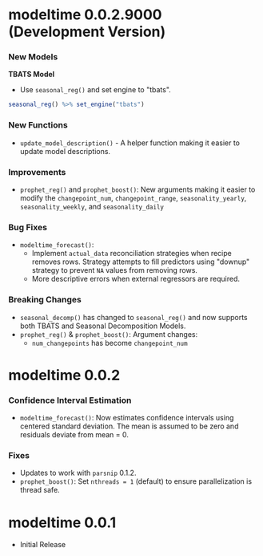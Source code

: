 
# modeltime 0.0.2.9000 (Development Version)

### New Models

__TBATS Model__

- Use `seasonal_reg()` and set engine to "tbats".

``` r
seasonal_reg() %>% set_engine("tbats")
```

### New Functions

- `update_model_description()` - A helper function making it easier to update model descriptions. 

### Improvements

- `prophet_reg()` and `prophet_boost()`: New arguments making it easier to modify the `changepoint_num`, `changepoint_range`, `seasonality_yearly`, `seasonality_weekly`, and `seasonality_daily`

### Bug Fixes

- `modeltime_forecast()`: 
    - Implement `actual_data` reconciliation strategies when recipe removes rows. Strategy attempts to fill predictors using "downup" strategy to prevent `NA` values from removing rows. 
    - More descriptive errors when external regressors are required. 
    

### Breaking Changes

- `seasonal_decomp()` has changed to `seasonal_reg()` and now supports both TBATS and Seasonal Decomposition Models.
- `prophet_reg()` & `prophet_boost()`: Argument changes:
    - `num_changepoints` has become `changepoint_num`

# modeltime 0.0.2

### Confidence Interval Estimation

- `modeltime_forecast()`: Now estimates confidence intervals using centered standard deviation. The mean is assumed to be zero and residuals deviate from mean = 0. 

### Fixes

- Updates to work with `parsnip` 0.1.2.
- `prophet_boost()`: Set `nthreads = 1` (default) to ensure parallelization is thread safe. 

# modeltime 0.0.1

* Initial Release
